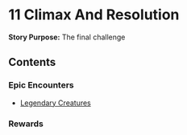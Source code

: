 # 11 Climax And Resolution

**Story Purpose:** The final challenge

## Contents

### Epic Encounters

- [Legendary Creatures](epic_encounters/legendary_creatures.md)

### Rewards


